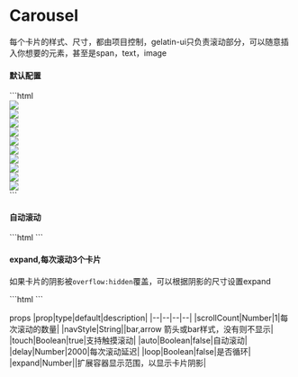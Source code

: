 # Carousel

每个卡片的样式、尺寸，都由项目控制，gelatin-ui只负责滚动部分，可以随意插入你想要的元素，甚至是span，text，image

#### 默认配置

<carousel-carousel></carousel-carousel>

<code-code title="默认配置">
 ```html
 <ui-carousel>
      <div class="item"><img src="https://placehold.it/200x200"></div>
        <div class="item"><img src="https://placehold.it/230x200"></div>
          <div class="item"><img src="https://placehold.it/220x200"></div>
            <div class="item"><img src="https://placehold.it/240x200"></div>
                <div class="item"><img src="https://placehold.it/320x200"></div>
                  <div class="item"><img src="https://placehold.it/190x200"></div>
                    <div class="item"><img src="https://placehold.it/10x200"></div>
                      <div class="item"><img src="https://placehold.it/230x200"></div>
                        <div class="item"><img src="https://placehold.it/140x200"></div>
                          <div class="item"><img src="https://placehold.it/320x200"></div>
    </ui-carousel>
 ```
</code-code>

#### 自动滚动

<carousel-carousel2></carousel-carousel2>

<code-code title="usage">
 ```html
 <ui-carousel auto loop :delay="1000">
 ```

</code-code>

#### expand,每次滚动3个卡片

如果卡片的阴影被`overflow:hidden`覆盖，可以根据阴影的尺寸设置expand

<carousel-carousel3></carousel-carousel3>

<code-code title="usage">
 ```html
 <ui-carousel :scroll-count="3" nav-style="arrow" auto loop :expand="12" :delay="1000">
 ```
</code-code>

props
|prop|type|default|description|
|--|--|--|--|
|scrollCount|Number|1|每次滚动的数量|
|navStyle|String||bar,arrow 箭头或bar样式，没有则不显示|
|touch|Boolean|true|支持触摸滚动|
|auto|Boolean|false|自动滚动|
|delay|Number|2000|每次滚动延迟|
|loop|Boolean|false|是否循环|
|expand|Number||扩展容器显示范围，以显示卡片阴影|